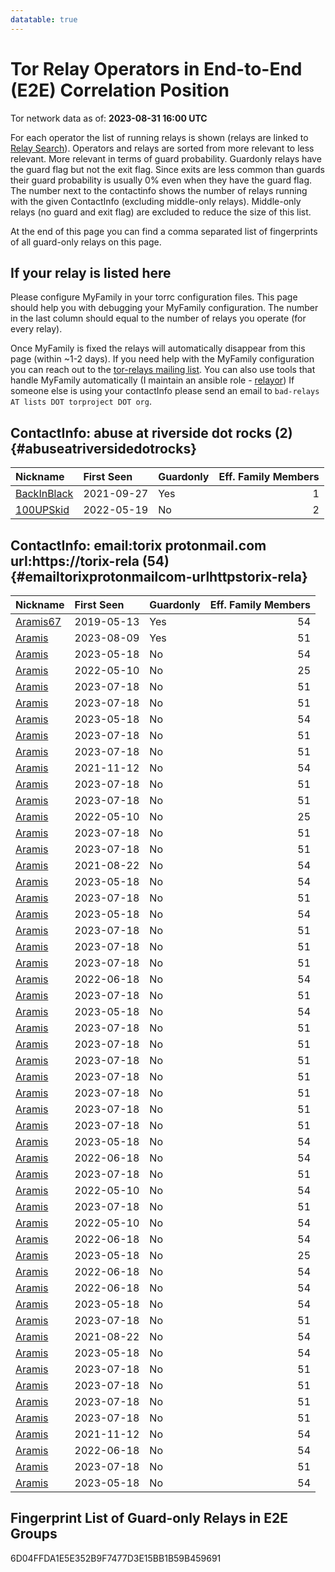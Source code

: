 ```yaml
---
datatable: true
---
```



# Tor Relay Operators in End-to-End (E2E) Correlation Position

Tor network data as of: **2023-08-31 16:00 UTC**

For each operator the list of running relays is shown (relays are linked to [Relay Search](https://metrics.torproject.org/rs.html)).
Operators and relays are sorted from more relevant to less relevant. More relevant in terms of guard probability.
Guardonly relays have the guard flag but not the exit flag.
Since exits are less common than guards their guard probability is usually 0% even when they have the guard flag.
The number next to the contactinfo shows the number of relays running with the given ContactInfo (excluding middle-only relays).
Middle-only relays (no guard and exit flag) are excluded to reduce the size of this list.

At the end of this page you can find a comma separated list of fingerprints of all guard-only relays on this page.

## If your relay is listed here
Please configure MyFamily in your torrc configuration files.
This page should help you with debugging your MyFamily configuration. The number in the last column should equal to the number of
relays you operate (for every relay).

Once MyFamily is fixed the relays will automatically disappear from this page (within ~1-2 days).
If you need help with the MyFamily configuration you can reach out to the
[tor-relays mailing list](https://lists.torproject.org/cgi-bin/mailman/listinfo/tor-relays).
You can also use tools that handle MyFamily automatically (I maintain an ansible role - 
[relayor](https://medium.com/@nusenu/deploying-tor-relays-with-ansible-6612593fa34d))
If someone else is using your contactInfo please send an email to ```bad-relays AT lists DOT torproject DOT org```.


## ContactInfo: abuse at riverside dot rocks (2) {#abuseatriversidedotrocks}

| Nickname                                                                                               | First Seen   | Guardonly   |   Eff. Family Members |
|:-------------------------------------------------------------------------------------------------------|:-------------|:------------|----------------------:|
| [BackInBlack](https://metrics.torproject.org/rs.html#details/6D04FFDA1E5E352B9F7477D3E15BB1B59B459691) | 2021-09-27   | Yes         |                     1 |
| [100UPSkid](https://metrics.torproject.org/rs.html#details/392505E115D4415674E731D6BE215E2AE5E56D59)   | 2022-05-19   | No          |                     2 |

## ContactInfo: email:torix protonmail.com url:https://torix-rela (54) {#emailtorixprotonmailcom-urlhttpstorix-rela}

| Nickname                                                                                            | First Seen   | Guardonly   |   Eff. Family Members |
|:----------------------------------------------------------------------------------------------------|:-------------|:------------|----------------------:|
| [Aramis67](https://metrics.torproject.org/rs.html#details/53C9F4954E7A7332BB0C610C5B8E04CA065AF29B) | 2019-05-13   | Yes         |                    54 |
| [Aramis](https://metrics.torproject.org/rs.html#details/900C879966F1F13F0D407E583DC6FDFFAD05B814)   | 2023-08-09   | Yes         |                    51 |
| [Aramis](https://metrics.torproject.org/rs.html#details/0806B64E53BD3ED2F0BDB5EED8DBF81DF331F45A)   | 2023-05-18   | No          |                    54 |
| [Aramis](https://metrics.torproject.org/rs.html#details/17F41F8DAFA4B36AAB10E202ABA14601AAE1D616)   | 2022-05-10   | No          |                    25 |
| [Aramis](https://metrics.torproject.org/rs.html#details/18105829C1D3A4438C5C156CA7C08FA62279D0C2)   | 2023-07-18   | No          |                    51 |
| [Aramis](https://metrics.torproject.org/rs.html#details/214F5F96C5AD4EC3858A1CF7665502845496E40A)   | 2023-07-18   | No          |                    51 |
| [Aramis](https://metrics.torproject.org/rs.html#details/2308F5B08A85F8600DEC23F9C127E1F16E988595)   | 2023-05-18   | No          |                    54 |
| [Aramis](https://metrics.torproject.org/rs.html#details/26551EE9CF98BEE9E7CCA1954B71CC724B3D1A25)   | 2023-07-18   | No          |                    51 |
| [Aramis](https://metrics.torproject.org/rs.html#details/27AD2A9591BA4809ED2B1F1983AF49CF80919319)   | 2023-07-18   | No          |                    51 |
| [Aramis](https://metrics.torproject.org/rs.html#details/2B3AAC97B269D59E6D642C8BFB174EDD13741C38)   | 2021-11-12   | No          |                    54 |
| [Aramis](https://metrics.torproject.org/rs.html#details/301081DF6A56B542710E5A19C893DA910ABD3C2F)   | 2023-07-18   | No          |                    51 |
| [Aramis](https://metrics.torproject.org/rs.html#details/33BD34F3E3006EB1375B08995BC7A6988D6F188E)   | 2023-07-18   | No          |                    51 |
| [Aramis](https://metrics.torproject.org/rs.html#details/359C5231AC2452D365B64A23C27817A1DFEE56B4)   | 2022-05-10   | No          |                    25 |
| [Aramis](https://metrics.torproject.org/rs.html#details/410D5B5847C199DE15DE80741BDC0000A5A53C8F)   | 2023-07-18   | No          |                    51 |
| [Aramis](https://metrics.torproject.org/rs.html#details/4C209C991956896A830890ED74A8AE1207EB8AF4)   | 2023-07-18   | No          |                    51 |
| [Aramis](https://metrics.torproject.org/rs.html#details/4F9EFCF7689084E4C8EE993E123E32B75368804C)   | 2021-08-22   | No          |                    54 |
| [Aramis](https://metrics.torproject.org/rs.html#details/5ECD28C3476E6B3BFFC68E3AB9F2DAFBE3238A95)   | 2023-05-18   | No          |                    54 |
| [Aramis](https://metrics.torproject.org/rs.html#details/62C6E6E50670985089E82FCE16ED841A0728FC3F)   | 2023-07-18   | No          |                    51 |
| [Aramis](https://metrics.torproject.org/rs.html#details/64163502DFDE9A8BCA73B525170F484DFA703727)   | 2023-05-18   | No          |                    54 |
| [Aramis](https://metrics.torproject.org/rs.html#details/673ABF8132785E24CE48606AD783FDE9BAA92964)   | 2023-07-18   | No          |                    51 |
| [Aramis](https://metrics.torproject.org/rs.html#details/68F09FE1CD22572D38980184D848BA456302C826)   | 2023-07-18   | No          |                    51 |
| [Aramis](https://metrics.torproject.org/rs.html#details/6F3E7CD6B97E33F6A91824164A1A9085C045E2C0)   | 2023-07-18   | No          |                    51 |
| [Aramis](https://metrics.torproject.org/rs.html#details/791DEA860D359D3A3D2F6F13B9856EB0507ED835)   | 2022-06-18   | No          |                    54 |
| [Aramis](https://metrics.torproject.org/rs.html#details/7E0D8A3CD0E0CE0146B1BB8C8CC24FC5F1BBED8D)   | 2023-07-18   | No          |                    51 |
| [Aramis](https://metrics.torproject.org/rs.html#details/8039659C27E3CB5155CD74FC8CA102BA825FA03B)   | 2023-05-18   | No          |                    54 |
| [Aramis](https://metrics.torproject.org/rs.html#details/828EFC54AF1D0675E6F12F372E46CCE652674359)   | 2023-07-18   | No          |                    51 |
| [Aramis](https://metrics.torproject.org/rs.html#details/86D98BB659A7EE58F7185EF310358D435F1A32AC)   | 2023-07-18   | No          |                    51 |
| [Aramis](https://metrics.torproject.org/rs.html#details/89940F610EFB0ED4E624838EAE561ADE55C03321)   | 2023-07-18   | No          |                    51 |
| [Aramis](https://metrics.torproject.org/rs.html#details/8AA75B47426A2FAE3075AF6EBC2ABDEE02FAD58F)   | 2023-07-18   | No          |                    51 |
| [Aramis](https://metrics.torproject.org/rs.html#details/8B8CC31223D5E9C413C4E025940B59F7FFF27483)   | 2023-07-18   | No          |                    51 |
| [Aramis](https://metrics.torproject.org/rs.html#details/92DEFEC7D97366F02043C4F7055CF4A4886817D9)   | 2023-07-18   | No          |                    51 |
| [Aramis](https://metrics.torproject.org/rs.html#details/96F8ACE10EAC14E76CDEA4C45679EAFFB833F453)   | 2023-07-18   | No          |                    51 |
| [Aramis](https://metrics.torproject.org/rs.html#details/99A333B824BF47D2C9F2C6DDCBAB856324D428E5)   | 2023-05-18   | No          |                    54 |
| [Aramis](https://metrics.torproject.org/rs.html#details/9A8902B985E2F58BC740671040E7165AC904DD40)   | 2022-06-18   | No          |                    54 |
| [Aramis](https://metrics.torproject.org/rs.html#details/9DBBED552C198FE98520F1190BE35D0534ECDB67)   | 2023-07-18   | No          |                    51 |
| [Aramis](https://metrics.torproject.org/rs.html#details/9EF49A075A79F657708F5EE00B05CE7B0B79DA35)   | 2022-05-10   | No          |                    54 |
| [Aramis](https://metrics.torproject.org/rs.html#details/A0073095A9F39393546FF1A9E997D1A22C0946E1)   | 2023-07-18   | No          |                    51 |
| [Aramis](https://metrics.torproject.org/rs.html#details/A549E57FC2A060FA20051537E6738B3ED5B98463)   | 2022-05-10   | No          |                    54 |
| [Aramis](https://metrics.torproject.org/rs.html#details/B5A65B997C898583F9C4CA16FE603B7347C89588)   | 2022-06-18   | No          |                    54 |
| [Aramis](https://metrics.torproject.org/rs.html#details/B6A5986F404B2C5EB604A37276C0CB7B24FB6631)   | 2023-05-18   | No          |                    25 |
| [Aramis](https://metrics.torproject.org/rs.html#details/C29FEF6A405E730DE07EC74CCF0623D95F0D3A4E)   | 2022-06-18   | No          |                    54 |
| [Aramis](https://metrics.torproject.org/rs.html#details/C528B22D4BA220639F9DCE86A50BB98BDD2FCFB9)   | 2022-06-18   | No          |                    54 |
| [Aramis](https://metrics.torproject.org/rs.html#details/CE0E8EE797257C9F2EB195528CC152FBCF4F2959)   | 2023-05-18   | No          |                    54 |
| [Aramis](https://metrics.torproject.org/rs.html#details/CFF9C18036D401579C473177C0D95B463AD371F7)   | 2023-07-18   | No          |                    51 |
| [Aramis](https://metrics.torproject.org/rs.html#details/D3F6616034448DEEE369782C96F84FE1407E4200)   | 2021-08-22   | No          |                    54 |
| [Aramis](https://metrics.torproject.org/rs.html#details/D510FE86C46E01F24CF4B07C36B55E2619F245BF)   | 2023-05-18   | No          |                    54 |
| [Aramis](https://metrics.torproject.org/rs.html#details/D9CD0C9CE39E91C2996A016A6356FBF4970D96C6)   | 2023-07-18   | No          |                    51 |
| [Aramis](https://metrics.torproject.org/rs.html#details/DD60CABFEE514E50E8E4B502457E62F667538573)   | 2023-07-18   | No          |                    51 |
| [Aramis](https://metrics.torproject.org/rs.html#details/E2C0AD7114510F21B9F09E7900185D440C20CC0E)   | 2023-07-18   | No          |                    51 |
| [Aramis](https://metrics.torproject.org/rs.html#details/F14D2EC67D3B27BE46839D156660F80220660299)   | 2023-07-18   | No          |                    51 |
| [Aramis](https://metrics.torproject.org/rs.html#details/F314580EA22CB3DCB135D64E92108BFB8FD209AF)   | 2021-11-12   | No          |                    54 |
| [Aramis](https://metrics.torproject.org/rs.html#details/F3E6F01671C087AD318BBA47FCD08B65D1A4460E)   | 2022-06-18   | No          |                    54 |
| [Aramis](https://metrics.torproject.org/rs.html#details/F80348BA5A1B758D378C1E7AA7F2E8CC0845A39E)   | 2023-07-18   | No          |                    51 |
| [Aramis](https://metrics.torproject.org/rs.html#details/FC09FFDEB7FFB716B19305A1CE49D2DE88A58E05)   | 2023-05-18   | No          |                    54 |


## Fingerprint List of Guard-only Relays in E2E Groups

6D04FFDA1E5E352B9F7477D3E15BB1B59B459691